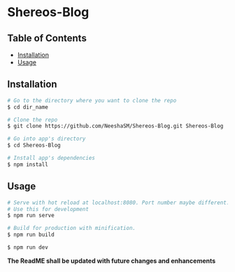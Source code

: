 # Shereos-Blog

## Table of Contents
* [Installation](#installation)
* [Usage](#usage)

## Installation

``` bash
# Go to the directory where you want to clone the repo
$ cd dir_name

# Clone the repo
$ git clone https://github.com/NeeshaSM/Shereos-Blog.git Shereos-Blog

# Go into app's directory
$ cd Shereos-Blog

# Install app's dependencies
$ npm install
```

## Usage

``` bash
# Serve with hot reload at localhost:8080. Port number maybe different. Check terminal logs.
# Use this for development
$ npm run serve

# Build for production with minification.
$ npm run build

$ npm run dev
```

**The ReadME shall be updated with future changes and enhancements**
